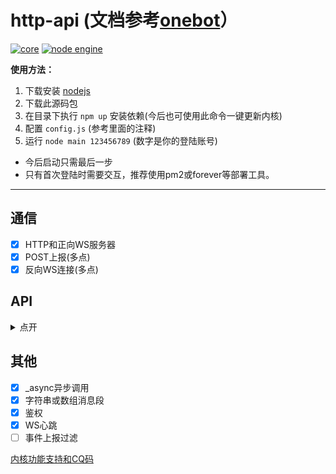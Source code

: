 # http-api (文档参考[onebot](https://cqhttp.cc)）

[![core](https://img.shields.io/badge/core-oicq-brightgreen)](https://github.com/takayama-lily/oicq)
[![node engine](https://img.shields.io/node/v/oicq.svg)](https://nodejs.org)

**使用方法：**

1. 下载安装 [nodejs](https://nodejs.org)
2. 下载此源码包
3. 在目录下执行 `npm up` 安装依赖(今后也可使用此命令一键更新内核)
4. 配置 `config.js` (参考里面的注释)
5. 运行 `node main 123456789` (数字是你的登陆账号)

* 今后启动只需最后一步
* 只有首次登陆时需要交互，推荐使用pm2或forever等部署工具。

----

## 通信

* [x] HTTP和正向WS服务器
* [x] POST上报(多点)
* [x] 反向WS连接(多点)

## API

<details>

<summary>点开</summary>

|名称|备注|
|-|-|
|get_friend_list        ||
|get_group_list         ||
|get_group_info         ||
|get_group_member_list  ||
|get_group_member_info  ||
|get_stranger_info      ||
|send_private_msg       |得到的message_id是字符串格式|
|send_group_msg         |得到的message_id是字符串格式|
|delete_msg             |message_id是字符串格式|
|set_friend_add_request ||
|set_group_add_request  ||
|send_group_notice      |title参数无效，仅content有效|
|send_group_poke        |群戳一戳，参数 group_id, user_id (未来可能会用CQ码实现)|
|set_group_special_title||
|set_group_admin        ||
|set_group_card         ||
|set_group_kick         ||
|set_group_ban          ||
|set_group_leave        ||
|set_group_name         ||
|send_like              |风险接口，勿频繁调用|
|get_login_info         ||
|can_send_image         ||
|can_send_record        ||
|get_status             ||
|get_version_info       |暂时返回的是内核版本|
|.handle_quick_operation|仅WS有效|
|set_online_status      |改状态，参数 status (11我在线上 31离开 41隐身 50忙碌 60Q我吧 70请勿打扰)|
|add_friend             |添加群员为好友，参数 group_id, user_id, comment(可省略)|
|delete_friend          |删除好友，参数 user_id, block(是否屏蔽,默认为true)|
|invite_friend          |邀请好友入群，参数 group_id, user_id|
|set_nickname           |设置昵称，参数 nickname|
|set_gender             |设置性别，参数 gender (0未知 1男 2女)|
|set_birthday           |设置生日，参数 birthday (格式：20110202)|
|set_description        |设置个人说明，参数 description|
|set_signature          |设置签名，参数 signature|

</details>

## 其他

* [x] _async异步调用
* [x] 字符串或数组消息段
* [x] 鉴权
* [x] WS心跳
* [ ] 事件上报过滤

[内核功能支持和CQ码](https://github.com/takayama-lily/oicq/blob/dev/docs/project.md)
